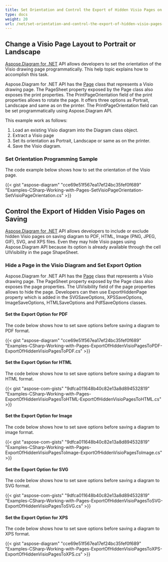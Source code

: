 ```yaml
---
title: Set Orientation and Control the Export of Hidden Visio Pages on Saving
type: docs
weight: 20
url: /net/set-orientation-and-control-the-export-of-hidden-visio-pages-on-saving/
---
```


## **Change a Visio Page Layout to Portrait or Landscape**
[Aspose.Diagram for .NET](http://www.aspose.com/.net/diagram-component.aspx) API allows developers to set the orientation of the Visio drawing page programmatically. This help topic explains how to accomplish this task.

Aspose.Diagram for .NET API has the [Page](http://www.aspose.com/api/net/diagram/aspose.diagram/page) class that represents a Visio drawing page. The PageSheet property exposed by the Page class also exposes the print properties. The PrintPageOrientation field of the print properties allows to rotate the page. It offers three options as Portrait, Landscape and same as on the printer. The PrintPageOrientation field can be set programmatically using Aspose.Diagram API.

This example work as follows:

1. Load an existing Visio diagram into the Diagram class object.
1. Extract a Visio page
1. Set its orientation as Portrait, Landscape or same as on the printer.
1. Save the Visio diagram.
### **Set Orientation Programming Sample**
The code example below shows how to set the orientation of the Visio page.

{{< gist "aspose-diagram" "cce69e51f567ea17ef24bc35fef0f689" "Examples-CSharp-Working-with-Pages-SetVisioPageOrientation-SetVisioPageOrientation.cs" >}}
## **Control the Export of Hidden Visio Pages on Saving**
[Aspose.Diagram for .NET](http://www.aspose.com/.net/diagram-component.aspx) API allows developers to include or exclude hidden Visio pages on saving diagram to PDF, HTML, Image (PNG, JPEG, GIF), SVG, and XPS files. Even they may hide Visio pages using Aspose.Diagram API because its option is already available through the cell UIVisibility in the page ShapeSheet.
### **Hide a Page in the Visio Diagram and Set Export Option**
Aspose.Diagram for .NET API has the [Page](http://www.aspose.com/api/net/diagram/aspose.diagram/page) class that represents a Visio drawing page. The PageSheet property exposed by the Page class also exposes the page properties. The UIVisibility field of the page properties allows to hide the page. Developers can then use ExportHiddenPage property which is added in the SVGSaveOptions, XPSSaveOptions, ImageSaveOptions, HTMLSaveOptions and PdfSaveOptions classes.
#### **Set the Export Option for PDF**
The code below shows how to set save options before saving a diagram to PDF format.

{{< gist "aspose-diagram" "cce69e51f567ea17ef24bc35fef0f689" "Examples-CSharp-Working-with-Pages-ExportOfHiddenVisioPagesToPDF-ExportOfHiddenVisioPagesToPDF.cs" >}}
#### **Set the Export Option for HTML**
The code below shows how to set save options before saving a diagram to HTML format.

{{< gist "aspose-com-gists" "9dfca011648b40c82e13a8d894532819" "Examples-CSharp-Working-with-Pages-ExportOfHiddenVisioPagesToHTML-ExportOfHiddenVisioPagesToHTML.cs" >}}
#### **Set the Export Option for Image**
The code below shows how to set save options before saving a diagram to image format.

{{< gist "aspose-com-gists" "9dfca011648b40c82e13a8d894532819" "Examples-CSharp-Working-with-Pages-ExportOfHiddenVisioPagesToImage-ExportOfHiddenVisioPagesToImage.cs" >}}
#### **Set the Export Option for SVG**
The code below shows how to set save options before saving a diagram to SVG format.

{{< gist "aspose-com-gists" "9dfca011648b40c82e13a8d894532819" "Examples-CSharp-Working-with-Pages-ExportOfHiddenVisioPagesToSVG-ExportOfHiddenVisioPagesToSVG.cs" >}}
#### **Set the Export Option for XPS**
The code below shows how to set save options before saving a diagram to XPS format.

{{< gist "aspose-diagram" "cce69e51f567ea17ef24bc35fef0f689" "Examples-CSharp-Working-with-Pages-ExportOfHiddenVisioPagesToXPS-ExportOfHiddenVisioPagesToXPS.cs" >}}
